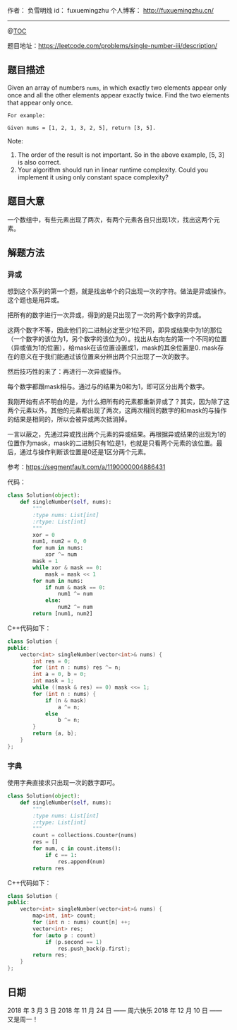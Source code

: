 
作者： 负雪明烛
id：	fuxuemingzhu
个人博客：	http://fuxuemingzhu.cn/

---
@[TOC](目录)

题目地址：https://leetcode.com/problems/single-number-iii/description/

## 题目描述

Given an array of numbers ``nums``, in which exactly two elements appear only once and all the other elements appear exactly twice. Find the two elements that appear only once.

    For example:
    
    Given nums = [1, 2, 1, 3, 2, 5], return [3, 5].

Note:


1. The order of the result is not important. So in the above example, [5, 3] is also correct.
1. Your algorithm should run in linear runtime complexity. Could you implement it using only constant space complexity?

## 题目大意

一个数组中，有些元素出现了两次，有两个元素各自只出现1次，找出这两个元素。

## 解题方法

### 异或

想到这个系列的第一个题，就是找出单个的只出现一次的字符。做法是异或操作。这个题也是用异或。

把所有的数字进行一次异或，得到的是只出现了一次的两个数字的异或。

这两个数字不等，因此他们的二进制必定至少1位不同，即异或结果中为1的那位（一个数字的该位为1，另个数字的该位为0）。找出从右向左的第一个不同的位置（异或值为1的位置），给mask在该位置设置成1，mask的其余位置是0. mask存在的意义在于我们能通过该位置来分辨出两个只出现了一次的数字。

然后技巧性的来了：再进行一次异或操作。

每个数字都跟mask相与。通过与的结果为0和为1，即可区分出两个数字。

我刚开始有点不明白的是，为什么把所有的元素都重新异或了？其实，因为除了这两个元素以外，其他的元素都出现了两次，这两次相同的数字的和mask的与操作的结果是相同的，所以会被异或两次抵消掉。

一言以蔽之，先通过异或找出两个元素的异或结果。再根据异或结果的出现为1的位置作为mask，mask的二进制只有1位是1，也就是只看两个元素的该位置。最后，通过与操作判断该位置是0还是1区分两个元素。

参考：https://segmentfault.com/a/1190000004886431

代码：

```python
class Solution(object):
    def singleNumber(self, nums):
        """
        :type nums: List[int]
        :rtype: List[int]
        """
        xor = 0
        num1, num2 = 0, 0
        for num in nums:
            xor ^= num
        mask = 1
        while xor & mask == 0:
            mask = mask << 1
        for num in nums:
            if num & mask == 0:
                num1 ^= num
            else:
                num2 ^= num
        return [num1, num2]
```

C++代码如下：

```cpp
class Solution {
public:
    vector<int> singleNumber(vector<int>& nums) {
        int res = 0;
        for (int n : nums) res ^= n;
        int a = 0, b = 0;
        int mask = 1;
        while ((mask & res) == 0) mask <<= 1;
        for (int n : nums) {
            if (n & mask)
                a ^= n;
            else
                b ^= n;
        }
        return {a, b};
    }
};
```

### 字典

使用字典直接求只出现一次的数字即可。

```python
class Solution(object):
    def singleNumber(self, nums):
        """
        :type nums: List[int]
        :rtype: List[int]
        """
        count = collections.Counter(nums)
        res = []
        for num, c in count.items():
            if c == 1:
                res.append(num)
        return res
```

C++代码如下：

```cpp
class Solution {
public:
    vector<int> singleNumber(vector<int>& nums) {
        map<int, int> count;
        for (int n : nums) count[n] ++;
        vector<int> res;
        for (auto p : count)
            if (p.second == 1)
                res.push_back(p.first);
        return res;
    }
};
```

## 日期

2018 年 3 月 3 日 
2018 年 11 月 24 日 —— 周六快乐
2018 年 12 月 10 日 —— 又是周一！

  [1]: http://blog.csdn.net/fuxuemingzhu/article/details/79359540
